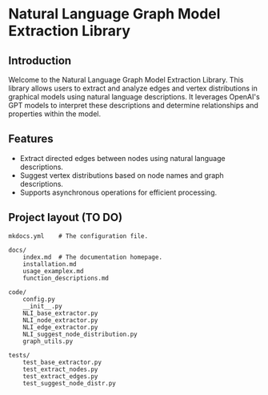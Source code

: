 # Natural Language Graph Model Extraction Library

## Introduction

Welcome to the Natural Language Graph Model Extraction Library. This library allows users to extract and analyze edges and vertex distributions in graphical models using natural language descriptions. It leverages OpenAI's GPT models to interpret these descriptions and determine relationships and properties within the model.

## Features

- Extract directed edges between nodes using natural language descriptions.
- Suggest vertex distributions based on node names and graph descriptions.
- Supports asynchronous operations for efficient processing.


## Project layout (TO DO)

    mkdocs.yml    # The configuration file.

    docs/
        index.md  # The documentation homepage.
        installation.md
        usage_examplex.md
        function_descriptions.md

    code/
        config.py
        __init__.py
        NLI_base_extractor.py
        NLI_node_extractor.py
        NLI_edge_extractor.py
        NLI_suggest_node_distribution.py
        graph_utils.py

    tests/
        test_base_extractor.py
        test_extract_nodes.py
        test_extract_edges.py
        test_suggest_node_distr.py

    
